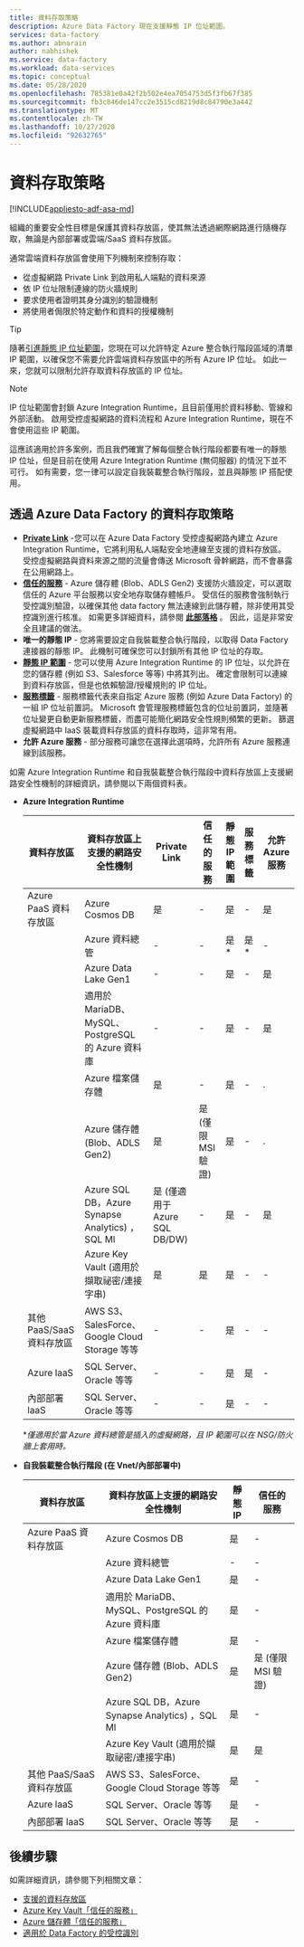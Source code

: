 ```yaml
---
title: 資料存取策略
description: Azure Data Factory 現在支援靜態 IP 位址範圍。
services: data-factory
ms.author: abnarain
author: nabhishek
ms.service: data-factory
ms.workload: data-services
ms.topic: conceptual
ms.date: 05/28/2020
ms.openlocfilehash: 785381e0a42f2b502e4ea7054753d5f3fb67f385
ms.sourcegitcommit: fb3c846de147cc2e3515cd8219d8c84790e3a442
ms.translationtype: MT
ms.contentlocale: zh-TW
ms.lasthandoff: 10/27/2020
ms.locfileid: "92632765"
---
```

# <a name="data-access-strategies"></a>資料存取策略

[!INCLUDE[appliesto-adf-asa-md](includes/appliesto-adf-asa-md.md)]

組織的重要安全性目標是保護其資料存放區，使其無法透過網際網路進行隨機存取，無論是內部部署或雲端/SaaS 資料存放區。 

通常雲端資料存放區會使用下列機制來控制存取：
* 從虛擬網路 Private Link 到啟用私人端點的資料來源
* 依 IP 位址限制連線的防火牆規則
* 要求使用者證明其身分識別的驗證機制
* 將使用者侷限於特定動作和資料的授權機制

> [!TIP]
> 隨著[引進靜態 IP 位址範圍](./azure-integration-runtime-ip-addresses.md)，您現在可以允許特定 Azure 整合執行階段區域的清單 IP 範圍，以確保您不需要允許雲端資料存放區中的所有 Azure IP 位址。 如此一來，您就可以限制允許存取資料存放區的 IP 位址。

> [!NOTE] 
> IP 位址範圍會封鎖 Azure Integration Runtime，且目前僅用於資料移動、管線和外部活動。 啟用受控虛擬網路的資料流程和 Azure Integration Runtime，現在不會使用這些 IP 範圍。 

這應該適用於許多案例，而且我們確實了解每個整合執行階段都要有唯一的靜態 IP 位址，但是目前在使用 Azure Integration Runtime (無伺服器) 的情況下並不可行。 如有需要，您一律可以設定自我裝載整合執行階段，並且與靜態 IP 搭配使用。 

## <a name="data-access-strategies-through-azure-data-factory"></a>透過 Azure Data Factory 的資料存取策略

* **[Private Link](../private-link/private-link-overview.md)** -您可以在 Azure Data Factory 受控虛擬網路內建立 Azure Integration Runtime，它將利用私人端點安全地連線至支援的資料存放區。 受控虛擬網路與資料來源之間的流量會傳送 Microsoft 骨幹網路，而不會暴露在公用網路上。
* **[信任的服務](../storage/common/storage-network-security.md#exceptions)** - Azure 儲存體 (Blob、ADLS Gen2) 支援防火牆設定，可以選取信任的 Azure 平台服務以安全地存取儲存體帳戶。 受信任的服務會強制執行受控識別驗證，以確保其他 data factory 無法連線到此儲存體，除非使用其受控識別進行核准。 如需更多詳細資料，請參閱 **[此部落格](https://techcommunity.microsoft.com/t5/azure-data-factory/data-factory-is-now-a-trusted-service-in-azure-storage-and-azure/ba-p/964993)** 。 因此，這是非常安全且建議的做法。 
* **唯一的靜態 IP** - 您將需要設定自我裝載整合執行階段，以取得 Data Factory 連接器的靜態 IP。 此機制可確保您可以封鎖所有其他 IP 位址的存取。 
* **[靜態 IP 範圍](./azure-integration-runtime-ip-addresses.md)** - 您可以使用 Azure Integration Runtime 的 IP 位址，以允許在您的儲存體 (例如 S3、Salesforce 等等) 中將其列出。 確定會限制可以連線到資料存放區，但是也依賴驗證/授權規則的 IP 位址。
* **[服務標籤](../virtual-network/service-tags-overview.md)** - 服務標籤代表來自指定 Azure 服務 (例如 Azure Data Factory) 的一組 IP 位址前置詞。 Microsoft 會管理服務標籤包含的位址前置詞，並隨著位址變更自動更新服務標籤，而盡可能簡化網路安全性規則頻繁的更新。 篩選虛擬網路中 IaaS 裝載資料存放區的資料存取時，這非常有用。
* **允許 Azure 服務** - 部分服務可讓您在選擇此選項時，允許所有 Azure 服務連線到該服務。 

如需 Azure Integration Runtime 和自我裝載整合執行階段中資料存放區上支援網路安全性機制的詳細資訊，請參閱以下兩個資料表。  
* **Azure Integration Runtime**

    | 資料存放區                  | 資料存放區上支援的網路安全性機制 | Private Link     | 信任的服務     | 靜態 IP 範圍 | 服務標籤 | 允許 Azure 服務 |
    |------------------------------|-------------------------------------------------------------|---------------------|-----------------|--------------|----------------------|-----------------|
    | Azure PaaS 資料存放區       | Azure Cosmos DB                                     | 是              | -                   | 是             | -            | 是                  |
    |                              | Azure 資料總管                                 | -                | -                   | 是*            | 是*         | -                    |
    |                              | Azure Data Lake Gen1                                | -                | -                   | 是             | -            | 是                  |
    |                              | 適用於 MariaDB、MySQL、PostgreSQL 的 Azure 資料庫       | -                | -                   | 是             | -            | 是                  |
    |                              | Azure 檔案儲存體                                  | 是              | -                   | 是             | -            | .                    |
    |                              | Azure 儲存體 (Blob、ADLS Gen2)                      | 是              | 是 (僅限 MSI 驗證) | 是             | -            | .                    |
    |                              | Azure SQL DB，Azure Synapse Analytics) ，SQL Ml  | 是 (僅適用于 Azure SQL DB/DW)         | -                   | 是             | -            | 是                  |
    |                              | Azure Key Vault (適用於擷取祕密/連接字串) | 是      | 是                 | 是             | -            | -                    |
    | 其他 PaaS/SaaS 資料存放區 | AWS S3、SalesForce、Google Cloud Storage 等等    | -                | -                   | 是             | -            | -                    |
    | Azure laaS                   | SQL Server、Oracle 等等                          | -                | -                   | 是             | 是          | -                    |
    | 內部部署 laaS              | SQL Server、Oracle 等等                          | -                | -                   | 是             | -            | -                    |
    
    **僅適用於當 Azure 資料總管是插入的虛擬網路，且 IP 範圍可以在 NSG/防火牆上套用時。* 

* **自我裝載整合執行階段 (在 Vnet/內部部署中)**
    
    | 資料存放區                  | 資料存放區上支援的網路安全性機制         | 靜態 IP | 信任的服務  |
    |--------------------------------|---------------------------------------------------------------|-----------|---------------------|
    | Azure PaaS 資料存放區       | Azure Cosmos DB                                               | 是       | -                   |
    |                                | Azure 資料總管                                           | -         | -                   |
    |                                | Azure Data Lake Gen1                                          | 是       | -                   |
    |                                | 適用於 MariaDB、MySQL、PostgreSQL 的 Azure 資料庫               | 是       | -                   |
    |                                | Azure 檔案儲存體                                            | 是       | -                   |
    |                                | Azure 儲存體 (Blob、ADLS Gen2)                             | 是       | 是 (僅限 MSI 驗證) |
    |                                | Azure SQL DB，Azure Synapse Analytics) ，SQL Ml          | 是       | -                   |
    |                                | Azure Key Vault (適用於擷取祕密/連接字串) | 是       | 是                 |
    | 其他 PaaS/SaaS 資料存放區 | AWS S3、SalesForce、Google Cloud Storage 等等              | 是       | -                   |
    | Azure laaS                     | SQL Server、Oracle 等等                                  | 是       | -                   |
    | 內部部署 laaS              | SQL Server、Oracle 等等                                  | 是       | -                   |    

## <a name="next-steps"></a>後續步驟

如需詳細資訊，請參閱下列相關文章：
* [支援的資料存放區](./copy-activity-overview.md#supported-data-stores-and-formats)
* [Azure Key Vault「信任的服務」](../key-vault/general/overview-vnet-service-endpoints.md#trusted-services)
* [Azure 儲存體「信任的服務」](../storage/common/storage-network-security.md#trusted-microsoft-services)
* [適用於 Data Factory 的受控識別](./data-factory-service-identity.md)